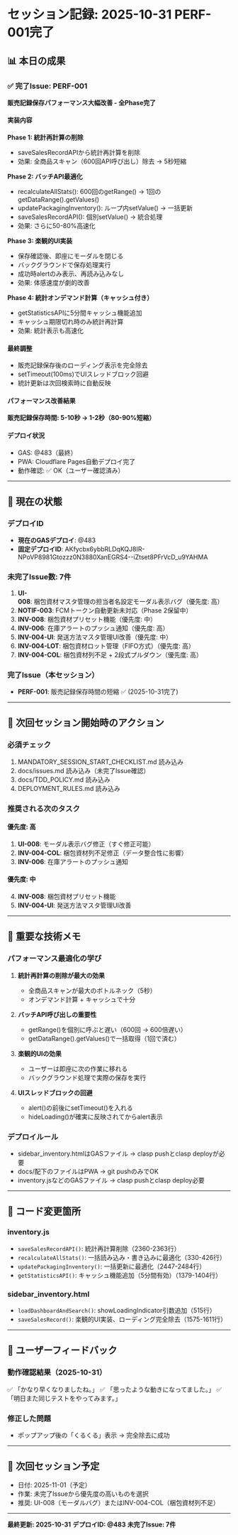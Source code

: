 # セッション記録: 2025-10-31 PERF-001完了

## 📊 本日の成果

### ✅ 完了Issue: PERF-001
**販売記録保存パフォーマンス大幅改善 - 全Phase完了**

#### 実装内容
**Phase 1: 統計再計算の削除**
- saveSalesRecordAPIから統計再計算を削除
- 効果: 全商品スキャン（600回API呼び出し）除去 → 5秒短縮

**Phase 2: バッチAPI最適化**
- recalculateAllStats(): 600回のgetRange() → 1回のgetDataRange().getValues()
- updatePackagingInventory(): ループ内setValue() → 一括更新
- saveSalesRecordAPI(): 個別setValue() → 統合処理
- 効果: さらに50-80%高速化

**Phase 3: 楽観的UI実装**
- 保存確認後、即座にモーダルを閉じる
- バックグラウンドで保存処理実行
- 成功時alertのみ表示、再読み込みなし
- 効果: 体感速度が劇的改善

**Phase 4: 統計オンデマンド計算（キャッシュ付き）**
- getStatisticsAPIに5分間キャッシュ機能追加
- キャッシュ期限切れ時のみ統計再計算
- 効果: 統計表示も高速化

#### 最終調整
- 販売記録保存後のローディング表示を完全除去
- setTimeout(100ms)でUIスレッドブロック回避
- 統計更新は次回検索時に自動反映

#### パフォーマンス改善結果
**販売記録保存時間: 5-10秒 → 1-2秒（80-90%短縮）**

#### デプロイ状況
- GAS: @483（最終）
- PWA: Cloudflare Pages自動デプロイ完了
- 動作確認: ✅ OK（ユーザー確認済み）

---

## 📝 現在の状態

### デプロイID
- **現在のGASデプロイ**: @483
- **固定デプロイID**: AKfycbx6ybbRLDqKQJ8IR-NPoVP8981Gtozzz0N3880XanEGRS4--iZtset8PFrVcD_u9YAHMA

### 未完了Issue数: 7件

1. **UI-008**: 梱包資材マスタ管理の担当者名設定モーダル表示バグ（優先度: 高）
2. **NOTIF-003**: FCMトークン自動更新未対応（Phase 2保留中）
3. **INV-008**: 梱包資材プリセット機能（優先度: 中）
4. **INV-006**: 在庫アラートのプッシュ通知（優先度: 高）
5. **INV-004-UI**: 発送方法マスタ管理UI改善（優先度: 中）
6. **INV-004-LOT**: 梱包資材ロット管理（FIFO方式）（優先度: 高）
7. **INV-004-COL**: 梱包資材列不足 + 2段式プルダウン（優先度: 高）

### 完了Issue（本セッション）
- **PERF-001**: 販売記録保存時間の短縮 ✅ (2025-10-31完了)

---

## 🎯 次回セッション開始時のアクション

### 必須チェック
1. MANDATORY_SESSION_START_CHECKLIST.md 読み込み
2. docs/issues.md 読み込み（未完了Issue確認）
3. docs/TDD_POLICY.md 読み込み
4. DEPLOYMENT_RULES.md 読み込み

### 推奨される次のタスク

#### 優先度: 高
1. **UI-008**: モーダル表示バグ修正（すぐ修正可能）
2. **INV-004-COL**: 梱包資材列不足修正（データ整合性に影響）
3. **INV-006**: 在庫アラートのプッシュ通知

#### 優先度: 中
4. **INV-008**: 梱包資材プリセット機能
5. **INV-004-UI**: 発送方法マスタ管理UI改善

---

## 📌 重要な技術メモ

### パフォーマンス最適化の学び
1. **統計再計算の削除が最大の効果**
   - 全商品スキャンが最大のボトルネック（5秒）
   - オンデマンド計算 + キャッシュで十分

2. **バッチAPI呼び出しの重要性**
   - getRange()を個別に呼ぶと遅い（600回 → 600倍遅い）
   - getDataRange().getValues()で一括取得（1回で済む）

3. **楽観的UIの効果**
   - ユーザーは即座に次の作業に移れる
   - バックグラウンド処理で実際の保存を実行

4. **UIスレッドブロックの回避**
   - alert()の前後にsetTimeout()を入れる
   - hideLoading()が確実に反映されてからalert表示

### デプロイルール
- sidebar_inventory.htmlはGASファイル → clasp pushとclasp deployが必要
- docs/配下のファイルはPWA → git pushのみでOK
- inventory.jsなどのGASファイル → clasp pushとclasp deploy必要

---

## 🔧 コード変更箇所

### inventory.js
- `saveSalesRecordAPI()`: 統計再計算削除（2360-2363行）
- `recalculateAllStats()`: 一括読み込み・書き込みに最適化（330-426行）
- `updatePackagingInventory()`: 一括更新に最適化（2447-2484行）
- `getStatisticsAPI()`: キャッシュ機能追加（5分間有効）（1379-1404行）

### sidebar_inventory.html
- `loadDashboardAndSearch()`: showLoadingIndicator引数追加（515行）
- `saveSalesRecord()`: 楽観的UI実装、ローディング完全除去（1575-1611行）

---

## 💬 ユーザーフィードバック

### 動作確認結果（2025-10-31）
✅ 「かなり早くなりましたね。」
✅ 「思ったような動きになってました。」
✅ 「明日また同じテストをやってみます。」

### 修正した問題
- ポップアップ後の「くるくる」表示 → 完全除去に成功

---

## 📅 次回セッション予定
- 日付: 2025-11-01（予定）
- 作業: 未完了Issueから優先度の高いものを選択
- 推奨: UI-008（モーダルバグ）またはINV-004-COL（梱包資材列不足）

---

**最終更新: 2025-10-31**
**デプロイID: @483**
**未完了Issue: 7件**
